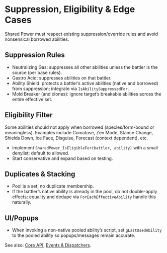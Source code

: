 # Suppression, Eligibility & Edge Cases

Shared Power must respect existing suppression/override rules and avoid nonsensical borrowed abilities.

## Suppression Rules

- Neutralizing Gas: suppresses all other abilities unless the battler is the source (per base rules).
- Gastro Acid: suppresses abilities on that battler.
- Ability Shield: protects a battler’s active abilities (native and borrowed) from suppression; integrate via `IsAbilitySuppressedFor`.
- Mold Breaker (and clones): ignore target’s breakable abilities across the entire effective set.

## Eligibility Filter

Some abilities should not apply when borrowed (species/form-bound or meaningless). Examples include Comatose, Zen Mode, Stance Change, Shields Down, Ice Face, Disguise, Forecast (context dependent), etc.

- Implement `SharedPower_IsEligibleFor(battler, ability)` with a small denylist; default to allowed.
- Start conservative and expand based on testing.

## Duplicates & Stacking

- Pool is a set; no duplicate membership.
- If the battler’s native ability is already in the pool, do not double-apply effects; equality and dedupe via `ForEachEffectiveAbility` handle this naturally.

## UI/Popups

- When invoking a non-native pooled ability’s script, set `gLastUsedAbility` to the pooled ability so popups/messages remain accurate.

See also: [Core API](./api.md), [Events & Dispatchers](./events.md).


